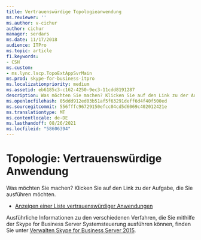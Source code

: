 ```yaml
---
title: Vertrauenswürdige Topologieanwendung
ms.reviewer: ''
ms.author: v-cichur
author: cichur
manager: serdars
ms.date: 11/17/2018
audience: ITPro
ms.topic: article
f1.keywords:
- CSH
ms.custom:
- ms.lync.lscp.TopoExtAppSvrMain
ms.prod: skype-for-business-itpro
ms.localizationpriority: medium
ms.assetid: eb6185c3-c162-4250-9ec3-11cdd8191287
description: Was möchten Sie machen? Klicken Sie auf den Link zu der Aufgabe, die Sie ausführen möchten.
ms.openlocfilehash: 05ddd912ed03b51af5f63291deff6d4f40f500ed
ms.sourcegitcommit: 556fffc96729150efcc04cd5d6069c402012421e
ms.translationtype: MT
ms.contentlocale: de-DE
ms.lasthandoff: 08/26/2021
ms.locfileid: "58606394"
---
```

# <a name="topology-trusted-application"></a>Topologie: Vertrauenswürdige Anwendung

Was möchten Sie machen? Klicken Sie auf den Link zu der Aufgabe, die Sie ausführen möchten.

- [Anzeigen einer Liste vertrauenswürdiger Anwendungen](/previous-versions/office/lync-server-2013/lync-server-2013-view-a-list-of-trusted-applications)

Ausführliche Informationen zu den verschiedenen Verfahren, die Sie mithilfe der Skype for Business Server Systemsteuerung ausführen können, finden Sie unter [Verwalten Skype for Business Server 2015](../../manage/manage.md).